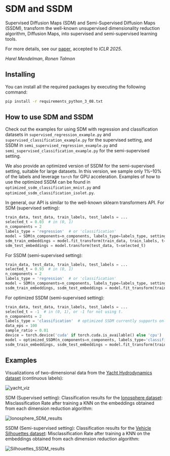 # SDM and SSDM

Supervised Diffusion Maps (SDM) and Semi-Supervised Diffusion Maps (SSDM), transform the well-known unsupervised dimensionality reduction algorithm, Diffusion Maps, into supervised and semi-supervised learning tools.

For more details, see our [paper](https://openreview.net/forum?id=G3B5ReApDw), accepted to *ICLR 2025*.

*Harel Mendelman*, *Ronen Talmon*

## Installing
You can install all the required packages by executing the following command:

```bash
pip install -r requirements_python_3_08.txt
```

## How to use SDM and SSDM
Check out the examples for using SDM with regression and classification datasets in `supervised_regression_example.py` and
`supervised_classification_example.py` for the supervised setting, and SSDM in `semi_supervised_regression_example.py` and
`semi_supervised_classification_example.py` for the semi-supervised setting.

We also provide an optimized version of SSDM for the semi-supervised setting, suitable for large datasets. In this version, we sample only 1%–10% of the labels and leverage `torch` for GPU acceleration. Examples of how to use the optimized SSDM can be found in `optimized_ssdm_classification_mnist.py` and `optimized_ssdm_classification_isolet.py`.

In general, our API is similar to the well-known sklearn transformers API. For SDM (supervised setting):

```python
train_data, test_data, train_labels, test_labels = ...
selected_t = 0.03  # in (0, 1)
n_components = 2
labels_type = 'regression'  # or 'classification'
model = SDM(n_components=n_components, labels_type=labels_type, setting='supervised')
sdm_train_embeddings = model.fit_transform(train_data, train_labels, t=selected_t)
sdm_test_embeddings = model.transform(test_data, t=selected_t)
```

For SSDM (semi-supervised setting):

```python
train_data, test_data, train_labels, test_labels = ...
selected_t = 0.93  # in (0, 1)
n_components = 2
labels_type = 'regression'  # or 'classification'
model = SDM(n_components=n_components, labels_type=labels_type, setting='semi-supervised')
ssdm_train_embeddings, ssdm_test_embeddings = model.fit_transform(train_data, train_labels, test_data, t=selected_t)
```

For optimized SSDM (semi-supervised setting):

```python
train_data, test_data, train_labels, test_labels = ...
selected_t = -1  # in (0, 1), or -1 for not using t.
n_components = 2
labels_type = 'classification'  # optimized SSDM currently supports only classification
data_eps = 100
sample_ratio = 0.01
device = torch.device('cuda' if torch.cuda.is_available() else 'cpu')
model = optimized_SSDM(n_components=n_components, labels_type='classification', data_eps=data_eps, sample_ratio=sample_ratio, device=device)
ssdm_train_embeddings, ssdm_test_embeddings = model.fit_transform(train_data, train_labels, test_data, t=selected_t)
```

## Examples
Visualizations of two-dimensional data from the [Yacht Hydrodynamics dataset](https://archive.ics.uci.edu/dataset/243/yacht+hydrodynamics) (continuous labels):

![yacht_viz](https://github.com/user-attachments/assets/2ad44a4a-0a45-4e9f-bba8-19a163ca52d9)

SDM (Supervised setting): Classification results for the
[Ionosphere dataset](https://archive.ics.uci.edu/dataset/52/ionosphere): Misclassification Rate after training a
KNN on the embeddings obtained from each dimension reduction algorithm:

![Ionosphere_SDM_results](https://github.com/user-attachments/assets/9922426b-6b06-4741-99a7-a4b25a483507)

SSDM (Semi-supervised setting): Classification results for the
[Vehicle Silhouettes dataset](https://archive.ics.uci.edu/dataset/149/statlog+vehicle+silhouettes): Misclassification Rate after training a
KNN on the embeddings obtained from each dimension reduction algorithm:

![Silhouettes_SSDM_results](https://github.com/user-attachments/assets/0726ba21-592e-4554-9749-7c9aea340d3c)

